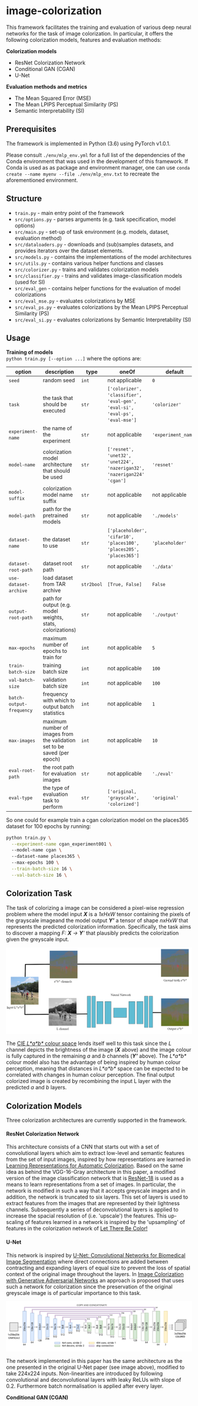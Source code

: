 # image-colorization

This framework facilitates the training and evaluation of various deep neural networks for the task of image colorization.
In particular, it offers the following colorization models, features and evaluation methods:

<b>Colorization models</b>
- ResNet Colorization Network
- Conditional GAN (CGAN)
- U-Net

<b>Evaluation methods and metrics</b>
- The Mean Squared Error (MSE)
- The Mean LPIPS Perceptual Similarity (PS)
- Semantic Interpretability (SI)

## Prerequisites
The framework is implemented in Python (3.6) using PyTorch v1.0.1.  

Please consult `./env/mlp_env.yml` for a full list of the dependencies of the Conda environment that was used in the development of this framework. 
If Conda is used as as package and environment manager, one can use 
 `conda create --name myenv --file ./env/mlp_env.txt` to recreate the aforementioned environment. 
 
## Structure

- `train.py` - main entry point of the framework
- `src/options.py` - parses arguments (e.g. task specification, model options) 
- `src/main.py` -  set-up of task environment (e.g. models, dataset, evaluation method)
- `src/dataloaders.py` - downloads and (sub)samples datasets, and provides iterators over the dataset elements.
- `src/models.py` - contains the implementations of the model architectures
- `src/utils.py` - contains various helper functions and classes
- `src/colorizer.py` - trains and validates colorization models
- `src/classifier.py` - trains and validates image-classification models (used for SI)
- `src/eval_gen` - contains helper functions for the evaluation of model colorizations
- `src/eval_mse.py` - evaluates colorizations by MSE
- `src/eval_ps.py` - evaluates colorizations by the Mean LPIPS Perceptual Similarity (PS)
- `src/eval_si.py` - evaluates colorizations by Semantic Interpretability (SI)

## Usage

<b>Training of models</b> \
`python train.py [--option ...]` where the options are:

 option | description | type | oneOf | default 
--------|-------------|-------|-------|---------
 `seed` | random seed | `int` | not applicable | `0` 
 `task` | the task that should be executed | `str` |  `['colorizer', 'classifier', 'eval-gen', 'eval-si', 'eval-ps', 'eval-mse']` | `'colorizer'` 
 `experiment-name` | the name of the experiment | `str` |  not applicable| `'experiment_name'`  
 `model-name` | colorization model architecture that should be used | `str` | `['resnet', 'unet32', 'unet224', 'nazerigan32', 'nazerigan224' 'cgan']` | `'resnet'`
`model-suffix` | colorization model name suffix | `str`  | not applicable  | not applicable 
`model-path` | path for the pretrained models | `str` | not applicable | `'./models'`
`dataset-name` | the dataset to use | `str` | `['placeholder', 'cifar10', 'places100', 'places205', 'places365']` | `'placeholder'`
`dataset-root-path` | dataset root path | `str` | not applicable | `'./data'`
`use-dataset-archive` | load dataset from TAR archive | `str2bool` | `[True, False]` | `False`
`output-root-path` | path for output (e.g. model  weights, stats, colorizations) | `str` | not applicable | `'./output'`
`max-epochs` | maximum number of epochs to train for | `int` | not applicable | `5`
`train-batch-size` | training batch size | `int` | not applicable | `100`
`val-batch-size` | validation batch size | `int` | not applicable | `100`
`batch-output-frequency` | frequency with which to output batch statistics | `int` | not applicable | `1`
`max-images` | maximum number of images from the validation set to be saved (per epoch) | `int` | not applicable | `10`
`eval-root-path` | the root path for evaluation images | `str` | not applicable | `'./eval'`
`eval-type` | the type of evaluation task to perform | `str` | `['original, 'grayscale', 'colorized']` | `'original'`

So one could for example train a cgan colorization model on the places365 dataset for 100 epochs by running:
```bash
python train.py \
  --experiment-name cgan_experiment001 \  
  --model-name cgan \        
  --dataset-name places365 \ 
  --max-epochs 100 \
  --train-batch-size 16 \
  --val-batch-size 16 \
```

## Colorization Task
The task of colorizing a image can be considered a pixel-wise regression problem where the model input _<b>X</b>_ is a _1xHxW_ tensor containing the pixels of the grayscale imageand the model output _<b>Y'</b>_ a tensor of shape _nxHxW_ that represents the predicted colorization information. 
Specifically, the task aims to discover a mapping _F: <b>X</b> &rarr; <b>Y</b>'_ that plausibly predicts the colorization given the greyscale input.

<img src="/media/ImgPipeline.png"/>

The [CIE _L\*a\*b\*_ colour space](https://en.wikipedia.org/wiki/CIELAB_color_space) lends itself well to this task since the _L_ channel depicts the brightness of the image (_<b>X</b>_ above) and the image colour is fully captured in the remaining _a_ and _b_ channels (_<b>Y'</b>_ above). The _L\*a\*b\*_ colour model also has the advantage of being inspired by human colour perception, meaning that distances in _L\*a\*b\*_
space can be expected to be correlated with changes in human colour perception. The final output colorized image is
created by recombining the input L layer with the predicted _a_ and _b_ layers.

## Colorization Models
Three colorization architectures are currently supported in the framework.

#### ResNet Colorization Network

This architecture consists of a CNN that starts out with a set of convolutional layers which aim to extract low-level and semantic features from the set of input images, inspired by how representations are learned in [Learning Representations for Automatic Colorization](https://arxiv.org/abs/1603.06668?utm_source=top.caibaojian.com/92010).
Based on the same idea as behind the VGG-16-Gray architecture in this paper, a modified version of the image classification network that is [ResNet-18](https://arxiv.org/abs/1512.03385) is used as a means to learn representations from a set of images. In particular, the network is modified in such a way that it accepts greyscale images and in addition, the network is truncated to six layers.
This set of layers is used to extract features from the images that are represented by their lightness channels. Subsequently a series of deconvolutional layers is applied to increase the spacial resolution of (i.e. 'upscale') the features. This up-scaling of features learned in a network is inspired by the 'upsampling' of features in the colorization network of [Let There Be Color!](http://iizuka.cs.tsukuba.ac.jp/projects/colorization/en/)

#### U-Net
This network is inspired by [U-Net: Convolutional Networks for Biomedical Image Segmentation](https://arxiv.org/abs/1505.04597) where direct connections are added between contracting and expanding layers of equal size to prevent the loss of spatial context of the original image throughout the layers.
In [Image Colorization with Generative Adversarial Networks](https://arxiv.org/abs/1803.05400) an approach is proposed that uses such a network for colorization since the preservation of the original greyscale image is of particular importance to this task. 

<img src="/media/unet.png"/>

The network implemented in this paper has the same architecture as the one presented in the original U-Net paper (see image above), modified to take 224x224 inputs. 
Non-linearities are introduced by following convolutional and deconvolutional layers with leaky ReLUs with slope of 0.2. Furthermore batch normalisation is applied after every layer.


<b>Conditional GAN (CGAN)</b>
